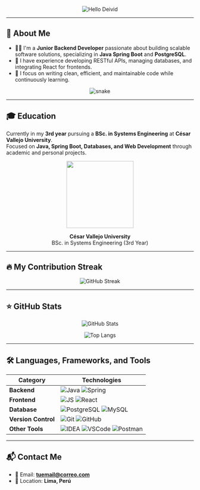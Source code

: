 <!-- Encabezado con animación -->
<p align="center">
  <img src="https://readme-typing-svg.herokuapp.com?font=Roboto&weight=900&size=40&vCenter=true&width=500&height=70&duration=4000&color=00BFFF&lines=Hello+Deivid!+👋;I'm+a+Backend+Developer!" alt="Hello Deivid" />
</p>

---

## 📌 About Me  
- 👨‍💻 I'm a **Junior Backend Developer** passionate about building scalable software solutions, specializing in **Java Spring Boot** and **PostgreSQL**.  
- 🚀 I have experience developing RESTful APIs, managing databases, and integrating React for frontends.  
- 🎯 I focus on writing clean, efficient, and maintainable code while continuously learning.  

<!-- Snake Contributions -->
<p align="center">
  <img src="https://raw.githubusercontent.com/iamdeyvidev/iamdeyvidev/output/github-contribution-grid-snake.svg" alt="snake" />
</p>

---

## 🎓 Education  
Currently in my **3rd year** pursuing a **BSc. in Systems Engineering** at **César Vallejo University**.  
Focused on **Java, Spring Boot, Databases, and Web Development** through academic and personal projects.  

<p align="center">
  <img src="https://seekvectors.com/files/download/universidad-cesar-vallejo-logo-01.jpg" width="180" />
</p>

<p align="center">
  <b>César Vallejo University</b><br>
  BSc. in Systems Engineering (3rd Year)
</p>

---

## 🔥 My Contribution Streak  
<p align="center">
  <img src="https://github-readme-streak-stats.herokuapp.com/?user=iamdeyvidev&theme=tokyonight" alt="GitHub Streak" />
</p>

---

## ⭐ GitHub Stats  
<p align="center">
  <img src="https://github-readme-stats.vercel.app/api?username=iamdeyvidev&show_icons=true&theme=tokyonight" alt="GitHub Stats" />
</p>

<p align="center">
  <img src="https://github-readme-stats.vercel.app/api/top-langs/?username=iamdeyvidev&layout=compact&theme=tokyonight" alt="Top Langs" />
</p>

---

## 🛠️ Languages, Frameworks, and Tools  

| Category       | Technologies |
|----------------|--------------|
| **Backend**    | ![Java](https://skillicons.dev/icons?i=java) ![Spring](https://skillicons.dev/icons?i=spring) |
| **Frontend**   | ![JS](https://skillicons.dev/icons?i=js) ![React](https://skillicons.dev/icons?i=react) |
| **Database**   | ![PostgreSQL](https://skillicons.dev/icons?i=postgres) ![MySQL](https://skillicons.dev/icons?i=mysql) |
| **Version Control** | ![Git](https://skillicons.dev/icons?i=git) ![GitHub](https://skillicons.dev/icons?i=github) |
| **Other Tools** | ![IDEA](https://skillicons.dev/icons?i=idea) ![VSCode](https://skillicons.dev/icons?i=vscode) ![Postman](https://skillicons.dev/icons?i=postman) |

---

## 📬 Contact Me  
- 📧 Email: **tuemail@correo.com**  
- 📍 Location: **Lima, Perú**
